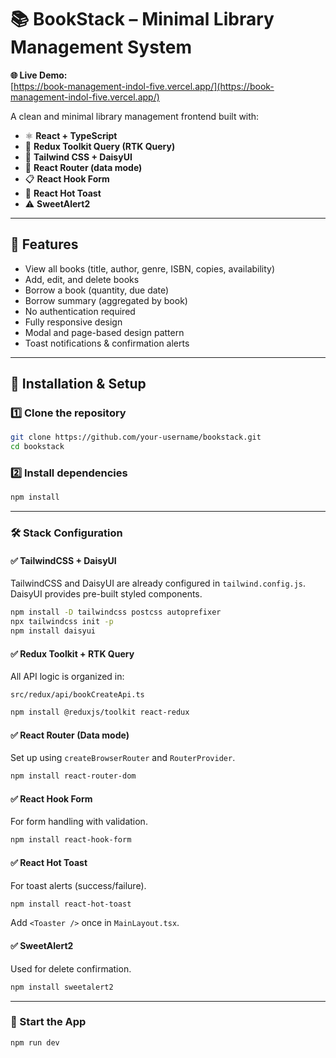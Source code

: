 # 📚 BookStack – Minimal Library Management System
**🌐 Live Demo:**  
[https://book-management-indol-five.vercel.app/](https://book-management-indol-five.vercel.app/)

A clean and minimal library management frontend built with:

- ⚛️ **React + TypeScript**
- 🎯 **Redux Toolkit Query (RTK Query)**
- 💨 **Tailwind CSS + DaisyUI**
- 🔀 **React Router (data mode)**
- 📋 **React Hook Form**
- 🔔 **React Hot Toast**
- ⚠️ **SweetAlert2**

---

## 🚀 Features

- View all books (title, author, genre, ISBN, copies, availability)
- Add, edit, and delete books
- Borrow a book (quantity, due date)
- Borrow summary (aggregated by book)
- No authentication required
- Fully responsive design
- Modal and page-based design pattern
- Toast notifications & confirmation alerts

---

## 🧰 Installation & Setup

### 1️⃣ Clone the repository

```bash
git clone https://github.com/your-username/bookstack.git
cd bookstack
```

### 2️⃣ Install dependencies

```bash
npm install
```

---

### 🛠️ Stack Configuration

#### ✅ TailwindCSS + DaisyUI

TailwindCSS and DaisyUI are already configured in `tailwind.config.js`. DaisyUI provides pre-built styled components.

```bash
npm install -D tailwindcss postcss autoprefixer
npx tailwindcss init -p
npm install daisyui
```

#### ✅ Redux Toolkit + RTK Query

All API logic is organized in:

```
src/redux/api/bookCreateApi.ts
```

```bash
npm install @reduxjs/toolkit react-redux
```

#### ✅ React Router (Data mode)

Set up using `createBrowserRouter` and `RouterProvider`.

```bash
npm install react-router-dom
```

#### ✅ React Hook Form

For form handling with validation.

```bash
npm install react-hook-form
```

#### ✅ React Hot Toast

For toast alerts (success/failure).

```bash
npm install react-hot-toast
```

Add `<Toaster />` once in `MainLayout.tsx`.

#### ✅ SweetAlert2

Used for delete confirmation.

```bash
npm install sweetalert2
```

---

### 🧪 Start the App

```bash
npm run dev
```